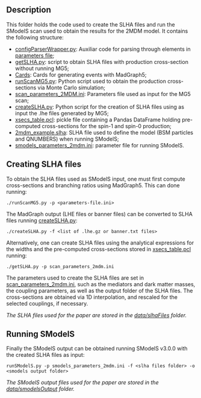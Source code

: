 ## Description

This folder holds the code used to create the SLHA files and run the SModelS scan
used to obtain the results for the 2MDM model. It contains the following structure:

* [configParserWrapper.py](./configParserWrapper.py): Auxiliar code for parsing through elements in [parameters file](./scan_parameters_2mdm.ini);
* [getSLHA.py](./getSLHA.py): script to obtain SLHA files with production cross-section without running MG5;
* [Cards](./Cards): Cards for generating events with MadGraph5;
* [runScanMG5.py](./runScanMG5.py): Python script used to obtain the production cross-sections via Monte Carlo simulation;
* [scan_parameters_2MDM.ini](./scan_parameters_2MDM.ini): Parameters file used as input for the MG5 scan;
* [createSLHA.py](./createSLHA.py): Python script for the creation of SLHA files using as input the .lhe files generated by MG5;
* [xsecs_table.pcl](./xsecs_table.pcl): pickle file containing a Pandas DataFrame holding pre-computed cross-sections for the spin-1 and spin-0 production;
* [2mdm_example.slha](./2mdm_example.slha): SLHA file used to define the model (BSM particles and QNUMBERS) when running SModelS;
* [smodels_parameters_2mdm.ini](./smodels_parameters_2mdm.ini): parameter file for running SModelS.


## Creating SLHA files

 To obtain the SLHA files used as SModelS input, one must first compute cross-sections and branching ratios using MadGraph5. This can done running:
```
./runScanMG5.py -p <parameters-file.ini>
```
The MadGraph output (LHE files or banner files) can be converted to SLHA files running [createSLHA.py](./createSLHA.py):
```
./createSLHA.py -f <list of .lhe.gz or banner.txt files>
```

Alternatively, one can create SLHA files using the analytical expressions for the widths and the pre-computed cross-sections stored in [xsecs_table.pcl](./xsecs_table.pcl) running:
```
./getSLHA.py -p scan_parameters_2mdm.ini
```
The parameters used to create the SLHA files are set in [scan_parameters_2mdm.ini](./scan_parameters_2mdm.ini), such as the mediators and dark matter masses, the coupling parameters, as well as the output folder of the SLHA files. The cross-sections are obtained via 1D interpolation, and rescaled for the selected couplings, if necessary.

*The SLHA files used for the paper are stored in the [data/slhaFiles](../data/slhaFiles/) folder.*

## Running SModelS

Finally the SModelS output can be obtained running SModelS v3.0.0 with the created SLHA files as input:
```
runSModelS.py -p smodels_parameters_2mdm.ini -f <slha files folder> -o <smodels output folder>
```

*The SModelS output files used for the paper are stored in the [data/smodelsOutput](../data/smodelsOutput/) folder.*


